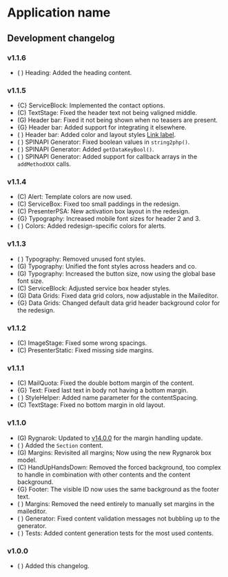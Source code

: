 # Application name

## Development changelog

### v1.1.6
- ( ) Heading: Added the heading content.

### v1.1.5
- {C} ServiceBlock: Implemented the contact options.
- (C) TextStage: Fixed the header text not being valigned middle.
- (G) Header bar: Fixed it not being shown when no teasers are present.
- {G} Header bar: Added support for integrating it elsewhere.
- ( ) Header bar: Added color and layout styles [Link label](https://mistralys.eu).
- ( ) SPINAPI Generator: Fixed boolean values in `string2php()`.
- ( ) SPINAPI Generator: Added `getDataKeyBool()`.
- ( ) SPINAPI Generator: Added support for callback arrays in the `addMethodXXX` calls.

### v1.1.4
- (C) Alert: Template colors are now used.
- (C) ServiceBox: Fixed too small paddings in the redesign.
- (C) PresenterPSA: New activation box layout in the redesign.
- {G} Typography: Increased mobile font sizes for header 2 and 3.
- ( ) Colors: Added redesign-specific colors for alerts.

### v1.1.3
- ( ) Typography: Removed unused font styles.
- (G) Typography: Unified the font styles across headers and co.
- (G) Typography: Increased the button size, now using the global base font size.
- (C) ServiceBlock: Adjusted service box header styles.
- (G) Data Grids: Fixed data grid colors, now adjustable in the Maileditor.
- {G} Data Grids: Changed default data grid header background color for the redesign.

### v1.1.2
- (C) ImageStage: Fixed some wrong spacings.
- (C) PresenterStatic: Fixed missing side margins.

### v1.1.1
- (C) MailQuota: Fixed the double bottom margin of the content.
- {G} Text: Fixed last text in body not having a bottom margin.
- ( ) StyleHelper: Added name parameter for the contentSpacing.
- (C) TextStage: Fixed no bottom margin in old layout.

### v1.1.0
- (G) Rygnarok: Updated to [v14.0.0][] for the margin handling update.
- ( ) Added the `Section` content.
- (G) Margins: Revisited all margins; Now using the new Rygnarok box model.
- (C) HandUpHandsDown: Removed the forced background, too complex to handle in combination with other contents and the content background.
- {G} Footer: The visible ID now uses the same background as the footer text.
- ( ) Margins: Removed the need entirely to manually set margins in the maileditor.
- ( ) Generator: Fixed content validation messages not bubbling up to the generator.
- ( ) Tests: Added content generation tests for the most used contents.
 
### v1.0.0
- ( ) Added this changelog.

[v14.0.0]: https://github.com/Mistralys/rygnarok/releases/tag/14.0.0